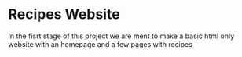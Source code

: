 # Recipes Website

In the fisrt stage of this project we are ment to make a basic html only website with an homepage and a few pages with recipes
